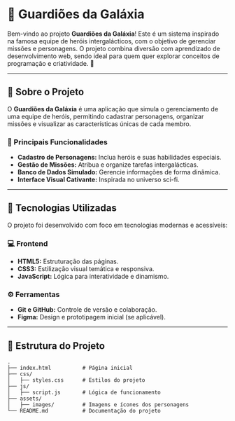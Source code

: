 # 🚀 Guardiões da Galáxia  

Bem-vindo ao projeto **Guardiões da Galáxia**! Este é um sistema inspirado na famosa equipe de heróis intergalácticos, com o objetivo de gerenciar missões e personagens. O projeto combina diversão com aprendizado de desenvolvimento web, sendo ideal para quem quer explorar conceitos de programação e criatividade. 🌌  

---

## 📌 Sobre o Projeto  
O **Guardiões da Galáxia** é uma aplicação que simula o gerenciamento de uma equipe de heróis, permitindo cadastrar personagens, organizar missões e visualizar as características únicas de cada membro.  

### 🌟 Principais Funcionalidades  
- **Cadastro de Personagens:** Inclua heróis e suas habilidades especiais.  
- **Gestão de Missões:** Atribua e organize tarefas intergalácticas.  
- **Banco de Dados Simulado:** Gerencie informações de forma dinâmica.  
- **Interface Visual Cativante:** Inspirada no universo sci-fi.  

---

## 🚀 Tecnologias Utilizadas  
O projeto foi desenvolvido com foco em tecnologias modernas e acessíveis:  

### 💻 Frontend  
- **HTML5:** Estruturação das páginas.  
- **CSS3:** Estilização visual temática e responsiva.  
- **JavaScript:** Lógica para interatividade e dinamismo.  

### ⚙️ Ferramentas  
- **Git e GitHub:** Controle de versão e colaboração.  
- **Figma:** Design e prototipagem inicial (se aplicável).  

---

## 📂 Estrutura do Projeto  
```plaintext
.
├── index.html          # Página inicial
├── css/
│   ├── styles.css      # Estilos do projeto
├── js/
│   ├── script.js       # Lógica de funcionamento
├── assets/
│   ├── images/         # Imagens e ícones dos personagens
└── README.md           # Documentação do projeto
